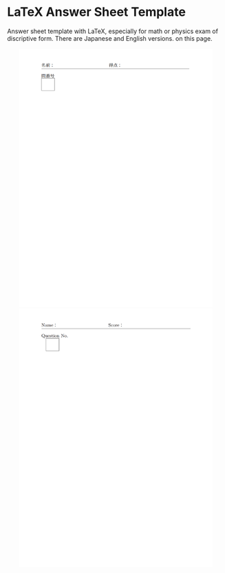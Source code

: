 # LaTeX Answer Sheet Template
Answer sheet template with LaTeX, especially for math or physics exam of discriptive form. There are Japanese and English versions. on this page.
<p align="center">
  <img src=./images/ja_sheet.png alt="Japanese ver." height="600" width="450"> <img src=./images/en_sheet_img.png alt="English ver." height="600" width="450">
</p>
